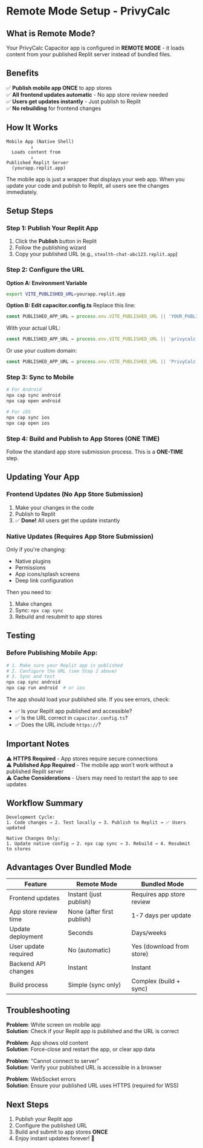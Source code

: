 # Remote Mode Setup - PrivyCalc

## What is Remote Mode?

Your PrivyCalc Capacitor app is configured in **REMOTE MODE** - it loads content from your published Replit server instead of bundled files.

## Benefits

✅ **Publish mobile app ONCE** to app stores  
✅ **All frontend updates automatic** - No app store review needed  
✅ **Users get updates instantly** - Just publish to Replit  
✅ **No rebuilding** for frontend changes  

## How It Works

```
Mobile App (Native Shell)
         ↓
  Loads content from
         ↓
Published Replit Server
  (yourapp.replit.app)
```

The mobile app is just a wrapper that displays your web app. When you update your code and publish to Replit, all users see the changes immediately.

## Setup Steps

### Step 1: Publish Your Replit App

1. Click the **Publish** button in Replit
2. Follow the publishing wizard
3. Copy your published URL (e.g., `stealth-chat-abc123.replit.app`)

### Step 2: Configure the URL

**Option A: Environment Variable**
```bash
export VITE_PUBLISHED_URL=yourapp.replit.app
```

**Option B: Edit capacitor.config.ts**
Replace this line:
```typescript
const PUBLISHED_APP_URL = process.env.VITE_PUBLISHED_URL || 'YOUR_PUBLISHED_URL.replit.app';
```

With your actual URL:
```typescript
const PUBLISHED_APP_URL = process.env.VITE_PUBLISHED_URL || 'privycalc.replit.app';
```

Or use your custom domain:
```typescript
const PUBLISHED_APP_URL = process.env.VITE_PUBLISHED_URL || 'PrivyCalc.com';
```

### Step 3: Sync to Mobile

```bash
# For Android
npx cap sync android
npx cap open android

# For iOS
npx cap sync ios
npx cap open ios
```

### Step 4: Build and Publish to App Stores (ONE TIME)

Follow the standard app store submission process. This is a **ONE-TIME** step.

## Updating Your App

### Frontend Updates (No App Store Submission)

1. Make your changes in the code
2. Publish to Replit
3. ✅ **Done!** All users get the update instantly

### Native Updates (Requires App Store Submission)

Only if you're changing:
- Native plugins
- Permissions
- App icons/splash screens
- Deep link configuration

Then you need to:
1. Make changes
2. Sync: `npx cap sync`
3. Rebuild and resubmit to app stores

## Testing

### Before Publishing Mobile App:

```bash
# 1. Make sure your Replit app is published
# 2. Configure the URL (see Step 2 above)
# 3. Sync and test
npx cap sync android
npx cap run android  # or ios
```

The app should load your published site. If you see errors, check:
- ✅ Is your Replit app published and accessible?
- ✅ Is the URL correct in `capacitor.config.ts`?
- ✅ Does the URL include `https://`?

## Important Notes

⚠️ **HTTPS Required** - App stores require secure connections  
⚠️ **Published App Required** - The mobile app won't work without a published Replit server  
⚠️ **Cache Considerations** - Users may need to restart the app to see updates  

## Workflow Summary

```
Development Cycle:
1. Code changes → 2. Test locally → 3. Publish to Replit → ✅ Users updated

Native Changes Only:
1. Update native config → 2. npx cap sync → 3. Rebuild → 4. Resubmit to stores
```

## Advantages Over Bundled Mode

| Feature | Remote Mode | Bundled Mode |
|---------|-------------|--------------|
| Frontend updates | Instant (just publish) | Requires app store review |
| App store review time | None (after first publish) | 1-7 days per update |
| Update deployment | Seconds | Days/weeks |
| User update required | No (automatic) | Yes (download from store) |
| Backend API changes | Instant | Instant |
| Build process | Simple (sync only) | Complex (build + sync) |

## Troubleshooting

**Problem**: White screen on mobile app  
**Solution**: Check if your Replit app is published and the URL is correct

**Problem**: App shows old content  
**Solution**: Force-close and restart the app, or clear app data

**Problem**: "Cannot connect to server"  
**Solution**: Verify your published URL is accessible in a browser

**Problem**: WebSocket errors  
**Solution**: Ensure your published URL uses HTTPS (required for WSS)

## Next Steps

1. Publish your Replit app
2. Configure the published URL
3. Build and submit to app stores **ONCE**
4. Enjoy instant updates forever! 🎉
